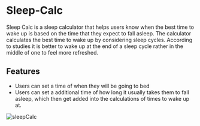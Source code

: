 # Sleep-Calc

Sleep Calc is a sleep calculator that helps users know when the best time to wake up is based on the time that they expect to fall asleep. The calculator calculates the best 
time to wake up by considering sleep cycles. According to studies it is better to wake up at the end of a sleep cycle rather in the middle of one to feel more refreshed. 

## Features

- Users can set a time of when they will be going to bed 
- Users can set a additional time of how long it usually takes them to fall asleep, which then get added into the calculations of times to wake up at.



![sleepCalc](https://user-images.githubusercontent.com/59781087/136248480-c12fd5fc-b48d-4741-bd1f-0e08fd707a83.PNG)
